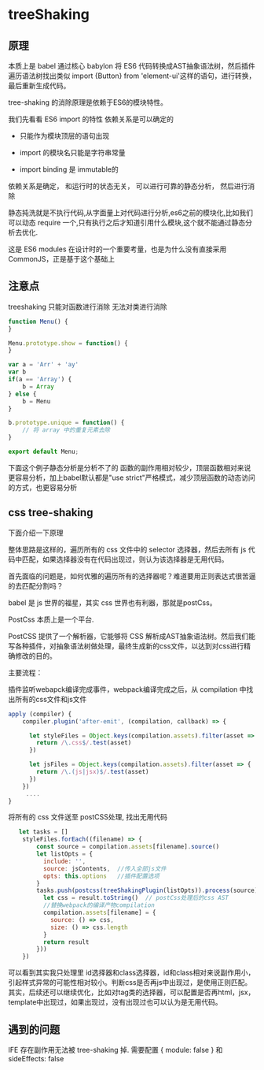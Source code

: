 # treeShaking

## 原理

本质上是 babel 通过核心 babylon 将 ES6 代码转换成AST抽象语法树，然后插件遍历语法树找出类似 import {Button} from 'element-ui'这样的语句，进行转换，最后重新生成代码。

tree-shaking 的消除原理是依赖于ES6的模块特性。

我们先看看 ES6 import 的特性
依赖关系是可以确定的

* 只能作为模块顶层的语句出现

* import 的模块名只能是字符串常量

* import binding 是 immutable的
  
依赖关系是确定， 和运行时的状态无关， 可以进行可靠的静态分析， 然后进行消除

静态扽洗就是不执行代码,从字面量上对代码进行分析,es6之前的模块化,比如我们可以动态 require 一个,只有执行之后才知道引用什么模块,这个就不能通过静态分析去优化.

这是 ES6 modules 在设计时的一个重要考量，也是为什么没有直接采用 CommonJS，正是基于这个基础上

## 注意点

treeshaking 只能对函数进行消除  无法对类进行消除

```js
function Menu() {
}

Menu.prototype.show = function() {
}

var a = 'Arr' + 'ay'
var b
if(a == 'Array') {
    b = Array
} else {
    b = Menu
}

b.prototype.unique = function() {
    // 将 array 中的重复元素去除
}

export default Menu;

```

下面这个例子静态分析是分析不了的
函数的副作用相对较少，顶层函数相对来说更容易分析，加上babel默认都是"use strict"严格模式，减少顶层函数的动态访问的方式，也更容易分析

## css tree-shaking

下面介绍一下原理

整体思路是这样的，遍历所有的 css 文件中的 selector 选择器，然后去所有 js 代码中匹配，如果选择器没有在代码出现过，则认为该选择器是无用代码。

首先面临的问题是，如何优雅的遍历所有的选择器呢？难道要用正则表达式很苦逼的去匹配分割吗？

babel 是 js 世界的福星，其实 css 世界也有利器，那就是postCss。

PostCss 本质上是一个平台.

PostCSS 提供了一个解析器，它能够将 CSS 解析成AST抽象语法树。然后我们能写各种插件，对抽象语法树做处理，最终生成新的css文件，以达到对css进行精确修改的目的。

主要流程：

插件监听webapck编译完成事件，webpack编译完成之后，从 compilation 中找出所有的css文件和js文件

```js
apply (compiler) {
    compiler.plugin('after-emit', (compilation, callback) => {

      let styleFiles = Object.keys(compilation.assets).filter(asset => {
        return /\.css$/.test(asset)
      })

      let jsFiles = Object.keys(compilation.assets).filter(asset => {
        return /\.(js|jsx)$/.test(asset)
      })
    })
     ....
}

```

将所有的 css 文件送至 postCSS处理, 找出无用代码

```js
   let tasks = []
    styleFiles.forEach((filename) => {
        const source = compilation.assets[filename].source()
        let listOpts = {
          include: '',
          source: jsContents,  //传入全部js文件
          opts: this.options   //插件配置选项
        }
        tasks.push(postcss(treeShakingPlugin(listOpts)).process(source).then(result => {       
          let css = result.toString()  // postCss处理后的css AST  
          //替换webpack的编译产物compilation
          compilation.assets[filename] = {
            source: () => css,
            size: () => css.length
          }
          return result
        }))
    })
```

可以看到其实我只处理里 id选择器和class选择器，id和class相对来说副作用小，引起样式异常的可能性相对较小。判断css是否再js中出现过，是使用正则匹配。其实，后续还可以继续优化，比如对tag类的选择器，可以配置是否再html，jsx，template中出现过，如果出现过，没有出现过也可以认为是无用代码。

## 遇到的问题

IFE 存在副作用无法被 tree-shaking 掉. 需要配置 { module: false } 和 sideEffects: false
